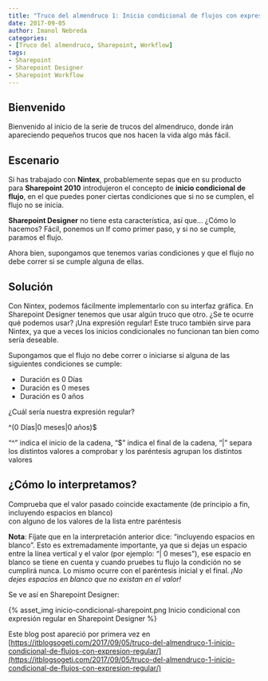 ```yaml
---
title: "Truco del almendruco 1: Inicio condicional de flujos con expresión regular"
date: 2017-09-05
author: Imanol Nebreda
categories:
- [Truco del almendruco, Sharepoint, Workflow]
tags:
- Sharepoint
- Sharepoint Designer
- Sharepoint Workflow
---
```



## Bienvenido

Bienvenido al inicio de la serie de trucos del almendruco, donde irán apareciendo pequeños trucos que nos hacen la vida algo más fácil.

## Escenario

Si has trabajado con **Nintex**, probablemente sepas que en su producto para **Sharepoint 2010** introdujeron el concepto de **inicio condicional de flujo**, en el que puedes poner ciertas condiciones que si no se cumplen, el flujo no se inicia.

**Sharepoint Designer** no tiene esta característica, así que… ¿Cómo lo hacemos? Fácil, ponemos un If como primer paso, y si no se cumple, paramos el flujo.

Ahora bien, supongamos que tenemos varias condiciones y que el flujo no debe correr si se cumple alguna de ellas.

## Solución

Con Nintex, podemos fácilmente implementarlo con su interfaz gráfica. En Sharepoint Designer tenemos que usar algún truco que otro. ¿Se te ocurre qué podemos usar? ¡Una expresión regular! Este truco también sirve para Nintex, ya que a veces los inicios condicionales no funcionan tan bien como sería deseable.

Supongamos que el flujo no debe correr o iniciarse si alguna de las siguientes condiciones se cumple:

*   Duración es 0 Días
*   Duración es 0 meses
*   Duración es 0 años

¿Cuál sería nuestra expresión regular?

^(0 Días|0 meses|0 años)$

“^” indica el inicio de la cadena, “$” indica el final de la cadena, “|” separa los distintos valores a comprobar y los paréntesis agrupan los distintos valores

## ¿Cómo lo interpretamos?

Comprueba que el valor pasado coincide exactamente (de principio a fin, incluyendo espacios en blanco)  
con alguno de los valores de la lista entre paréntesis

**Nota**: Fíjate que en la interpretación anterior dice: “incluyendo espacios en blanco”. Esto es extremadamente importante, ya que si dejas un espacio entre la línea vertical y el valor (por ejemplo: “| 0 meses”), ese espacio en blanco se tiene en cuenta y cuando pruebes tu flujo la condición no se cumplirá nunca. Lo mismo ocurre con el paréntesis inicial y el final. _¡No dejes espacios en blanco que no existan en el valor!_

Se ve así en Sharepoint Designer:

{% asset_img inicio-condicional-sharepoint.png Inicio condicional con expresión regular en Sharepoint Designer %}

Este blog post apareció por primera vez en [https://itblogsogeti.com/2017/09/05/truco-del-almendruco-1-inicio-condicional-de-flujos-con-expresion-regular/](https://itblogsogeti.com/2017/09/05/truco-del-almendruco-1-inicio-condicional-de-flujos-con-expresion-regular/)
